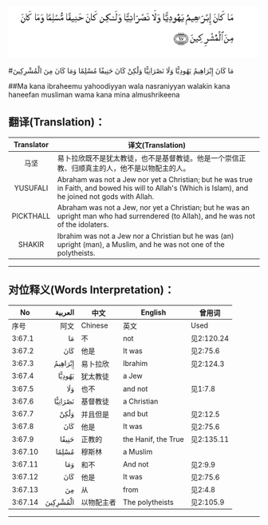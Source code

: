 ![003:067](images/003_067.gif)

#مَا كَانَ إِبْرَاهِيمُ يَهُودِيًّا وَلَا نَصْرَانِيًّا وَلَٰكِنْ كَانَ حَنِيفًا مُسْلِمًا وَمَا كَانَ مِنَ الْمُشْرِكِينَ 

##Ma kana ibraheemu yahoodiyyan wala nasraniyyan walakin kana haneefan musliman wama kana mina almushrikeena 

## 翻译(Translation)：

| Translator | 译文(Translation)                                            |
| :--------: | ------------------------------------------------------------ |
|    马坚    | 易卜拉欣既不是犹太教徒，也不是基督教徒。他是一个崇信正教、归顺真主的人，他不是以物配主的人。 |
|  YUSUFALI  | Abraham was not a Jew nor yet a Christian; but he was true in Faith, and bowed his will to Allah's (Which is Islam), and he joined not gods with Allah. |
| PICKTHALL  | Abraham was not a Jew, nor yet a Christian; but he was an upright man who had surrendered (to Allah), and he was not of the idolaters. |
|   SHAKIR   | Ibrahim was not a Jew nor a Christian but he was (an) upright (man), a Muslim, and he was not one of the polytheists. |

---

## 对位释义(Words Interpretation)：

| No   | العربية | 中文    | English | 曾用词 |
| ---- | ------: | ------- | ------- | ------ |
| 序号 |    阿文 | Chinese | 英文    | Used   |
| 3:67.1  | مَا       | 不             | not                 | 见2:120.24 |
| 3:67.2  | كَانَ      | 他是           | It was              | 见2:75.6   |
| 3:67.3  | إِبْرَاهِيمُ  | 易卜拉欣       | Ibrahim             | 见2:124.3  |
| 3:67.4  | يَهُودِيًّا   | 犹太教徒       | a Jew               |            |
| 3:67.5  | وَلَا      | 也不           | and not             | 见1:7.8    |
| 3:67.6  | نَصْرَانِيًّا  | 基督教徒       | a Christian         |            |
| 3:67.7  | وَلَٰكِنْ     | 并且但是       | and but             | 见2:12.5   |
| 3:67.8  | كَانَ      | 他是           | It was              | 见2:75.6   |
| 3:67.9  | حَنِيفًا    | 正教的         | the Hanif, the True | 见2:135.11 |
| 3:67.10 | مُسْلِمًا    | 穆斯林         | a Muslim            |            |
| 3:67.11 | وَمَا      | 和不           | And not             | 见2:9.9    |
| 3:67.12 | كَانَ      | 他是           | It was              | 见2:75.6   |
| 3:67.13 | مِنَ       | 从             | from                | 见2:4.8    |
| 3:67.14 | الْمُشْرِكِينَ | 以物配主者 | The polytheists     | 见2:105.9  |

---
